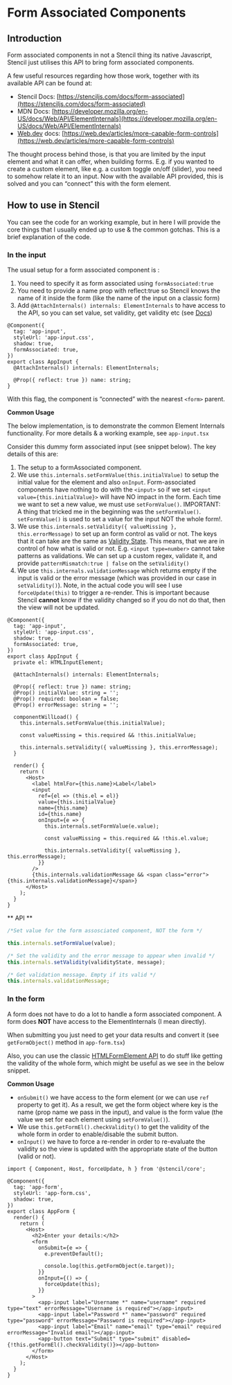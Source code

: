 # Form Associated Components

## Introduction

Form associated components in not a Stencil thing its native Javascript, Stencil just utilises this API to bring form associated components.

A few useful resources regarding how those work, together with its available API can be found at:

- Stencil Docs: [https://stenciljs.com/docs/form-associated](https://stenciljs.com/docs/form-associated)
- MDN Docs: [https://developer.mozilla.org/en-US/docs/Web/API/ElementInternals](https://developer.mozilla.org/en-US/docs/Web/API/ElementInternals)
- [Web.dev](http://Web.dev) docs: [https://web.dev/articles/more-capable-form-controls](https://web.dev/articles/more-capable-form-controls)

The thought process behind those, is that you are limited by the input element and what it can offer, when building forms. E.g. if you wanted to create a custom element, like e.g. a custom toggle on/off (slider), you need to somehow relate it to an input. Now with the available API provided, this is solved and you can “connect” this with the form element.

## How to use in Stencil

You can see the code for an working example, but in here I will provide the core things that I usually ended up to use & the common gotchas. This is a brief explanation of the code.

### In the input

The usual setup for a form associated component is :

1. You need to specify it as form associated using `formAssociated:true`
2. You need to provide a name prop with reflect:true so Stencil knows the name of it inside the form (like the name of the input on a classic form)
3. Add `@AttachInternals() internals: ElementInternals` to have access to the API, so you can set value, set validity, get validity etc (see [Docs](https://developer.mozilla.org/en-US/docs/Web/API/ElementInternals))

```tsx
@Component({
  tag: 'app-input',
  styleUrl: 'app-input.css',
  shadow: true,
  formAssociated: true,
})
export class AppInput {
  @AttachInternals() internals: ElementInternals;

  @Prop({ reflect: true }) name: string;
}
```

With this flag, the component is “connected” with the nearest `<form>` parent.

**Common Usage**

The below implementation, is to demonstrate the common Element Internals functionality. For more details & a working example, see `app-input.tsx`

Consider this dummy form associated input (see snippet below). The key details of this are:

1. The setup to a formAssociated component.
2. We use `this.internals.setFormValue(this.initialValue)` to setup the initial value for the element and also `onInput`. Form-associated components have nothing to do with the `<input>` so if we set `<input value={this.initialValue}>` will have NO impact in the form. Each time we want to set a new value, we must use `setFormValue()`. IMPORTANT: A thing that tricked me in the beginning was the `setFormValue()`. `setFormValue()` is used to set a value for the input NOT the whole form!.
3. We use `this.internals.setValidity({ valueMissing }, this.errorMessage)` to set up an form control as valid or not. The keys that it can take are the same as [Validity State](https://developer.mozilla.org/en-US/docs/Web/API/ValidityState). This means, that we are in control of how what is valid or not. E.g. `<input type=number>` cannot take patterns as validations. We can set up a custom regex, validate it, and provide `patternMismatch:true | false` on the `setValidity()`
4. We use `this.internals.validationMessage` which returns empty if the input is valid or the error message (which was provided in our case in `setValidity()`). Note, in the actual code you will see I use `forceUpdate(this)` to trigger a re-render. This is important because Stencil **cannot** know if the validity changed so if you do not do that, then the view will not be updated.

```tsx
@Component({
  tag: 'app-input',
  styleUrl: 'app-input.css',
  shadow: true,
  formAssociated: true,
})
export class AppInput {
  private el: HTMLInputElement;

  @AttachInternals() internals: ElementInternals;

  @Prop({ reflect: true }) name: string;
  @Prop() initialValue: string = '';
  @Prop() required: boolean = false;
  @Prop() errorMessage: string = '';

  componentWillLoad() {
    this.internals.setFormValue(this.initialValue);

    const valueMissing = this.required && !this.initialValue;

    this.internals.setValidity({ valueMissing }, this.errorMessage);
  }

  render() {
    return (
      <Host>
        <label htmlFor={this.name}>Label</label>
        <input
          ref={el => (this.el = el)}
          value={this.initialValue}
          name={this.name}
          id={this.name}
          onInput={e => {
            this.internals.setFormValue(e.value);

            const valueMissing = this.required && !this.el.value;

            this.internals.setValidity({ valueMissing }, this.errorMessage);
          }}
        />
        {this.internals.validationMessage && <span class="error">{this.internals.validationMessage}</span>}
      </Host>
    );
  }
}
```

** API **

```ts
/*Set value for the form assosciated component, NOT the form */

this.internals.setFormValue(value);

/* Set the validity and the error message to appear when invalid */
this.internals.setValidity(validityState, message);

/* Get validation message. Empty if its valid */
this.internals.validationMessage;
```

### In the form

A form does not have to do a lot to handle a form associated component. A form does **NOT** have access to the ElementInternals (I mean directly).

When submitting you just need to get your data results and convert it (see `getFormObject()` method in `app-form.tsx`)

Also, you can use the classic [HTMLFormElement API](https://developer.mozilla.org/en-US/docs/Web/API/HTMLFormElement) to do stuff like getting the validity of the whole form, which might be useful as we see in the below snippet.

**Common Usage**

- `onSubmit()` we have access to the form element (or we can use `ref` property to get it). As a result, we get the form object where key is the name (prop name we pass in the input), and value is the form value (the value we set for each element using `setFormValue()`).
- We use `this.getFormEl().checkValidity()` to get the validity of the whole form in order to enable/disable the submit button.
- `onInput()` we have to force a re-render in order to re-evaluate the validity so the view is updated with the appropriate state of the button (valid or not).

```tsx
import { Component, Host, forceUpdate, h } from '@stencil/core';

@Component({
  tag: 'app-form',
  styleUrl: 'app-form.css',
  shadow: true,
})
export class AppForm {
  render() {
    return (
      <Host>
        <h2>Enter your details:</h2>
        <form
          onSubmit={e => {
            e.preventDefault();

            console.log(this.getFormObject(e.target));
          }}
          onInput={() => {
            forceUpdate(this);
          }}
        >
          <app-input label="Username *" name="username" required type="text" errorMessage="Username is required"></app-input>
          <app-input label="Password *" name="password" required type="password" errorMessage="Password is required"></app-input>
          <app-input label="Email" name="email" type="email" required errorMessage="Invalid email"></app-input>
          <app-button text="Submit" type="submit" disabled={!this.getFormEl().checkValidity()}></app-button>
        </form>
      </Host>
    );
  }
}
```

